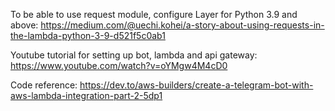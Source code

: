 
To be able to use request module, configure Layer for Python 3.9 and above: https://medium.com/@uechi.kohei/a-story-about-using-requests-in-the-lambda-python-3-9-d521f5c0ab1 

Youtube tutorial for setting up bot, lambda and api gateway: https://www.youtube.com/watch?v=oYMgw4M4cD0 

Code reference: https://dev.to/aws-builders/create-a-telegram-bot-with-aws-lambda-integration-part-2-5dp1
